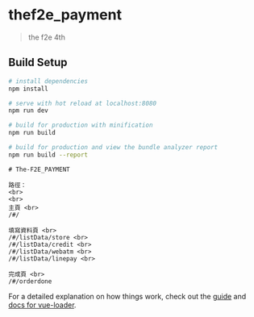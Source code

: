 # thef2e_payment

> the f2e 4th

## Build Setup

``` bash
# install dependencies
npm install

# serve with hot reload at localhost:8080
npm run dev

# build for production with minification
npm run build

# build for production and view the bundle analyzer report
npm run build --report
```

```
# The-F2E_PAYMENT

路徑：
<br>
<br>
主頁 <br>
/#/

填寫資料頁 <br>
/#/listData/store <br>
/#/listData/credit <br>
/#/listData/webatm <br>
/#/listData/linepay <br>

完成頁 <br>
/#/orderdone

```

For a detailed explanation on how things work, check out the [guide](http://vuejs-templates.github.io/webpack/) and [docs for vue-loader](http://vuejs.github.io/vue-loader).

